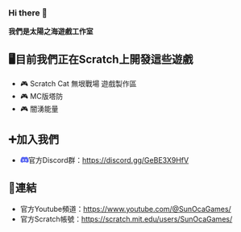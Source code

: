 ### Hi there 👋
**我們是太陽之海遊戲工作室**
 
## 🖥️目前我們正在Scratch上開發這些遊戲
- 🎮 Scratch Cat 無垠戰場 遊戲製作區
- 🎮 MC版塔防
- 🎮 闇湧能量
## ➕加入我們
- <img src='img/discord.png' height='12px'>官方Discord群：https://discord.gg/GeBE3X9HfV
## 🔗連結
- 官方Youtube頻道：https://www.youtube.com/@SunOcaGames/
- 官方Scratch帳號：https://scratch.mit.edu/users/SunOcaGames/
